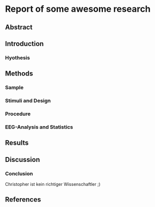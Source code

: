 # Report of some awesome research

## Abstract

## Introduction

### Hyothesis

## Methods

### Sample

### Stimuli and Design

### Procedure

### EEG-Analysis and Statistics

## Results

## Discussion

### Conclusion
Christopher ist kein richtiger Wissenschaftler ;)

## References

